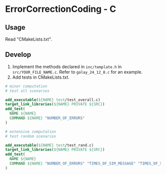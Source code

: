 # ErrorCorrectionCoding - C

## Usage

Read "CMakeLists.txt".

## Develop

1. Implement the methods declared in `inc/template.h` in `src/YOUR_FILE_NAME.c`. Refer to `golay_24_12_8.c` for an example.
2. Add tests in CMakeLists.txt.

```cmake
# minor computation
# test all scenarios

add_executable(${NAME} test/test_overall.c)
target_link_libraries(${NAME} PRIVATE ${SRC})
add_test(
  NAME ${NAME}
  COMMAND ${NAME} "NUMBER_OF_ERRORS"
)

# extensive computation
# test random scenarios

add_executable(${NAME} test/test_rand.c)
target_link_libraries(${NAME} PRIVATE ${SRC})
add_test(
  NAME ${NAME}
  COMMAND ${NAME} "NUMBER_OF_ERRORS" "TIMES_OF_SIM_MESSAGE" "TIMES_OF_SIM_ERRORS"
)
```